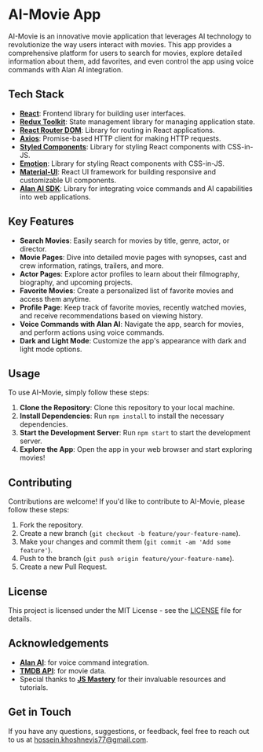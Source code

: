 # AI-Movie App

AI-Movie is an innovative movie application that leverages AI technology to revolutionize the way users interact with movies. This app provides a comprehensive platform for users to search for movies, explore detailed information about them, add favorites, and even control the app using voice commands with Alan AI integration.

## Tech Stack

- **[React](https://reactjs.org/)**: Frontend library for building user interfaces.
- **[Redux Toolkit](https://redux-toolkit.js.org/)**: State management library for managing application state.
- **[React Router DOM](https://reactrouter.com/)**: Library for routing in React applications.
- **[Axios](https://axios-http.com/)**: Promise-based HTTP client for making HTTP requests.
- **[Styled Components](https://styled-components.com/)**: Library for styling React components with CSS-in-JS.
- **[Emotion](https://emotion.sh/)**: Library for styling React components with CSS-in-JS.
- **[Material-UI](https://mui.com/)**: React UI framework for building responsive and customizable UI components.
- **[Alan AI SDK](https://alan.app/)**: Library for integrating voice commands and AI capabilities into web applications.

## Key Features

- **Search Movies**: Easily search for movies by title, genre, actor, or director.
- **Movie Pages**: Dive into detailed movie pages with synopses, cast and crew information, ratings, trailers, and more.
- **Actor Pages**: Explore actor profiles to learn about their filmography, biography, and upcoming projects.
- **Favorite Movies**: Create a personalized list of favorite movies and access them anytime.
- **Profile Page**: Keep track of favorite movies, recently watched movies, and receive recommendations based on viewing history.
- **Voice Commands with Alan AI**: Navigate the app, search for movies, and perform actions using voice commands.
- **Dark and Light Mode**: Customize the app's appearance with dark and light mode options.

## Usage

To use AI-Movie, simply follow these steps:

1. **Clone the Repository**: Clone this repository to your local machine.
2. **Install Dependencies**: Run `npm install` to install the necessary dependencies.
3. **Start the Development Server**: Run `npm start` to start the development server.
4. **Explore the App**: Open the app in your web browser and start exploring movies!

## Contributing

Contributions are welcome! If you'd like to contribute to AI-Movie, please follow these steps:

1. Fork the repository.
2. Create a new branch (`git checkout -b feature/your-feature-name`).
3. Make your changes and commit them (`git commit -am 'Add some feature'`).
4. Push to the branch (`git push origin feature/your-feature-name`).
5. Create a new Pull Request.

## License

This project is licensed under the MIT License - see the [LICENSE](LICENSE) file for details.

## Acknowledgements

- **[Alan AI](https://alan.app/)**: for voice command integration.
- **[TMDB API](https://www.themoviedb.org/documentation/api)**: for movie data.
- Special thanks to **[JS Mastery](https://jsmastery.com/)** for their invaluable resources and tutorials.

## Get in Touch

If you have any questions, suggestions, or feedback, feel free to reach out to us at [hossein.khoshnevis77@gmail.com](mailto:hossein.khoshnevis77@gmail.com).
